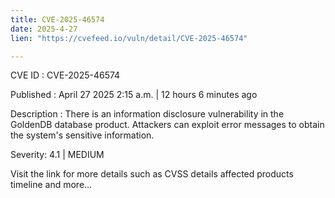```yaml
---
title: CVE-2025-46574
date: 2025-4-27
lien: "https://cvefeed.io/vuln/detail/CVE-2025-46574"

---
```


CVE ID : CVE-2025-46574

Published :  April 27
2025
2:15 a.m. | 12 hours
6 minutes ago

Description : There is an information disclosure vulnerability in the GoldenDB database product. Attackers can exploit error messages to obtain the system's sensitive information.

Severity: 4.1 | MEDIUM

Visit the link for more details
such as CVSS details
affected products
timeline
and more...

